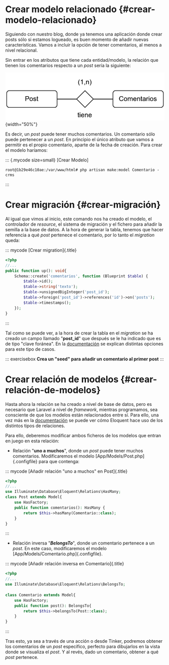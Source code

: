 

# Crear modelo relacionado {#crear-modelo-relacionado}

Siguiendo con nuestro blog, donde ya tenemos una aplicación donde crear posts sólo si estamos logueado, es buen momento de añadir nuevas características. Vamos a incluir la opción de tener comentarios, al menos a nivel relacional.

Sin entrar en los atributos que tiene cada entidad/modelo, la relación que tienen los comentarios respecto a un *post* sería la siguiente:

![\ ](img/laravel/e-r.png){width="50%"}

Es decir, un *post* puede tener muchos comentarios. Un comentario sólo puede pertenecer a un *post*. En principio el único atributo que vamos a permitir es el propio comentario, aparte de la fecha de creación. Para crear el modelo haríamos:

::: {.mycode size=small}
[Crear Modelo]
```console
root@1b29e46c10ae:/var/www/html# php artisan make:model Comentario -crms
```
:::

# Crear migración {#crear-migración}

Al igual que vimos al inicio, este comando nos ha creado el modelo, el controlador de *resource*, el sistema de migración y el fichero para añadir la semilla a la base de datos. A la hora de generar la tabla, tenemos que hacer referencia a qué *post* pertenece el comentario, por lo tanto el *migration* queda:

::: mycode
[Crear migration]{.title}
``` php
<?php
//...
public function up(): void{
    Schema::create('comentarios', function (Blueprint $table) {
        $table->id();
        $table->string('texto');
        $table->unsignedBigInteger('post_id');
        $table->foreign('post_id')->references('id')->on('posts');
        $table->timestamps();
    });
}
```
:::

Tal como se puede ver, a la hora de crear la tabla en el *migration* se ha creado un campo llamado "**post_id**" que después se le ha indicado que es de tipo "clave foránea". En la [documentación](https://laravel.com/docs/10.x/migrations#foreign-key-constraints) se explican distintas opciones para este tipo de casos.

::: exercisebox
**Crea un "seed" para añadir un comentario al primer post**
:::

# Crear relación de modelos {#crear-relación-de-modelos}

Hasta ahora la relación se ha creado a nivel de base de datos, pero es necesario que Laravel a nivel de *framework*, mientras programamos, sea consciente de que los modelos están relacionados entre sí. Para ello, una vez más en la [documentación](https://laravel.com/docs/10.x/eloquent-relationships#one-to-many) se puede ver cómo Eloquent hace uso de los distintos tipos de relaciones.

Para ello, deberemos modificar ambos ficheros de los modelos que entran en juego en esta relación:

-   Relación "**uno a muchos**", donde un *post* puede tener muchos comentarios. Modificaremos el modelo [App/Models/Post.php]{.configfile} para que contenga:

::: mycode
[Añadir relación "uno a muchos" en Post]{.title}
``` php
<?php
//...
use Illuminate\Database\Eloquent\Relations\HasMany;
class Post extends Model{
    use HasFactory;
    public function comentarios(): HasMany {
        return $this->hasMany(Comentario::class);
    }
}
```
:::

-   Relación inversa "***BelongsTo***", donde un comentario pertenece a un *post*. En este caso, modificaremos el modelo [App/Models/Comentario.php]{.configfile}.

::: mycode
[Añadir relación inversa en Comentario]{.title}
```php
<?php
//...
use Illuminate\Database\Eloquent\Relations\BelongsTo;

class Comentario extends Model{
    use HasFactory;
    public function post(): BelongsTo{
        return $this->belongsTo(Post::class);
    }
}
```
:::

Tras esto, ya sea a través de una acción o desde Tinker, podremos obtener los comentarios de un *post* específico, perfecto para dibujarlos en la vista donde se visualiza el *post*. Y al revés, dado un comentario, obtener a qué *post* pertenece.

